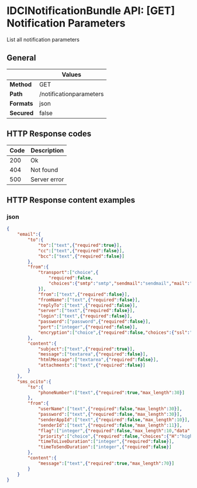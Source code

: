 IDCINotificationBundle API: [GET] Notification Parameters
=========================================================

List all notification parameters

## General
|             | Values
|-------------|-------
| **Method**  | GET
| **Path**    | /notificationparameters
| **Formats** | json
| **Secured** | false

## HTTP Response codes
| Code | Description
|------|------------
| 200  | Ok
| 404  | Not found
| 500  | Server error

## HTTP Response content examples

### json
```json
{
    "email":{
        "to":{
            "to":["text",{"required":true}],
            "cc":["text",{"required":false}],
            "bcc":["text",{"required":false}]
        },
        "from":{
            "transport":["choice",{
                "required":false,
                "choices":{"smtp":"smtp","sendmail":"sendmail","mail":"mail"}
            }],
            "from":["text",{"required":false}],
            "fromName":["text",{"required":false}],
            "replyTo":["text",{"required":false}],
            "server":["text",{"required":false}],
            "login":["text",{"required":false}],
            "password":["password",{"required":false}],
            "port":["integer",{"required":false}],
            "encryption":["choice",{"required":false,"choices":{"ssl":"ssl","tls":"tls"}}]
        },
        "content":{
            "subject":["text",{"required":true}],
            "message":["textarea",{"required":false}],
            "htmlMessage":["textarea",{"required":false}],
            "attachments":["text",{"required":false}]
        }
    },
    "sms_ocito":{
        "to":{
            "phoneNumber":["text",{"required":true,"max_length":30}]
        },
        "from":{
            "userName":["text",{"required":false,"max_length":30}],
            "password":["text",{"required":false,"max_length":30}],
            "senderAppId":["text",{"required":false,"max_length":10}],
            "senderId":["text",{"required":false,"max_length":11}],
            "flag":["integer",{"required":false,"max_length":10,"data":3}],
            "priority":["choice",{"required":false,"choices":{"H":"high","L":"low"}}],
            "timeToLiveDuration":["integer",{"required":false}],
            "timeToSendDuration":["integer",{"required":false}]
        },
        "content":{
            "message":["text",{"required":true,"max_length":70}]
        }
    }
}
```